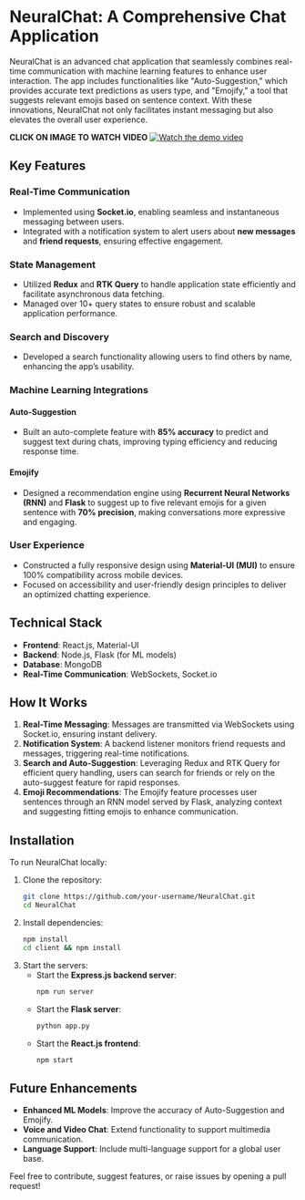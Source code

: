 # NeuralChat: A Comprehensive Chat Application

NeuralChat is an advanced chat application that seamlessly combines real-time communication with machine learning features to enhance user interaction. The app includes functionalities like "Auto-Suggestion," which provides accurate text predictions as users type, and "Emojify," a tool that suggests relevant emojis based on sentence context. With these innovations, NeuralChat not only facilitates instant messaging but also elevates the overall user experience.

**CLICK ON IMAGE TO WATCH VIDEO**
[![Watch the demo video](https://i.imgur.com/OwbhR58.png)](https://drive.google.com/file/d/1FXjANDZtY2hIl4LmhhZeCVcE9YCGl8CB/view)

## Key Features

### Real-Time Communication

- Implemented using **Socket.io**, enabling seamless and instantaneous messaging between users.
- Integrated with a notification system to alert users about **new messages** and **friend requests**, ensuring effective engagement.

### State Management

- Utilized **Redux** and **RTK Query** to handle application state efficiently and facilitate asynchronous data fetching.
- Managed over 10+ query states to ensure robust and scalable application performance.

### Search and Discovery

- Developed a search functionality allowing users to find others by name, enhancing the app’s usability.

### Machine Learning Integrations

#### Auto-Suggestion

- Built an auto-complete feature with **85% accuracy** to predict and suggest text during chats, improving typing efficiency and reducing response time.

#### Emojify

- Designed a recommendation engine using **Recurrent Neural Networks (RNN)** and **Flask** to suggest up to five relevant emojis for a given sentence with **70% precision**, making conversations more expressive and engaging.

### User Experience

- Constructed a fully responsive design using **Material-UI (MUI)** to ensure 100% compatibility across mobile devices.
- Focused on accessibility and user-friendly design principles to deliver an optimized chatting experience.

## Technical Stack

- **Frontend**: React.js, Material-UI
- **Backend**: Node.js, Flask (for ML models)
- **Database**: MongoDB
- **Real-Time Communication**: WebSockets, Socket.io

## How It Works

1. **Real-Time Messaging**: Messages are transmitted via WebSockets using Socket.io, ensuring instant delivery.
2. **Notification System**: A backend listener monitors friend requests and messages, triggering real-time notifications.
3. **Search and Auto-Suggestion**: Leveraging Redux and RTK Query for efficient query handling, users can search for friends or rely on the auto-suggest feature for rapid responses.
4. **Emoji Recommendations**: The Emojify feature processes user sentences through an RNN model served by Flask, analyzing context and suggesting fitting emojis to enhance communication.

## Installation

To run NeuralChat locally:

1. Clone the repository:
   ```bash
   git clone https://github.com/your-username/NeuralChat.git
   cd NeuralChat
   ```
2. Install dependencies:
   ```bash
   npm install
   cd client && npm install
   ```
3. Start the servers:
   - Start the **Express.js backend server**:
     ```bash
     npm run server
     ```
   - Start the **Flask server**:
     ```bash
     python app.py
     ```
   - Start the **React.js frontend**:
     ```bash
     npm start
     ```

## Future Enhancements

- **Enhanced ML Models**: Improve the accuracy of Auto-Suggestion and Emojify.
- **Voice and Video Chat**: Extend functionality to support multimedia communication.
- **Language Support**: Include multi-language support for a global user base.

Feel free to contribute, suggest features, or raise issues by opening a pull request!

